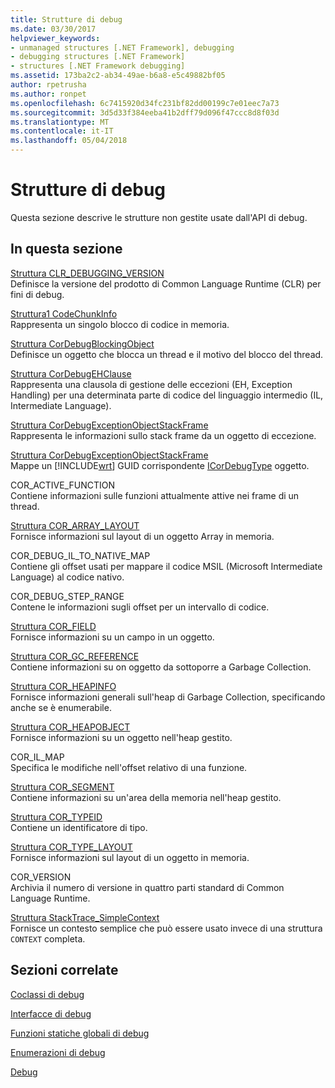 ```yaml
---
title: Strutture di debug
ms.date: 03/30/2017
helpviewer_keywords:
- unmanaged structures [.NET Framework], debugging
- debugging structures [.NET Framework]
- structures [.NET Framework debugging]
ms.assetid: 173ba2c2-ab34-49ae-b6a8-e5c49882bf05
author: rpetrusha
ms.author: ronpet
ms.openlocfilehash: 6c7415920d34fc231bf82dd00199c7e01eec7a73
ms.sourcegitcommit: 3d5d33f384eeba41b2dff79d096f47ccc8d8f03d
ms.translationtype: MT
ms.contentlocale: it-IT
ms.lasthandoff: 05/04/2018
---
```

# <a name="debugging-structures"></a>Strutture di debug
Questa sezione descrive le strutture non gestite usate dall'API di debug.  
  
## <a name="in-this-section"></a>In questa sezione  
 [Struttura CLR_DEBUGGING_VERSION](../../../../docs/framework/unmanaged-api/debugging/clr-debugging-version-structure.md)  
 Definisce la versione del prodotto di Common Language Runtime (CLR) per fini di debug.  
  
 [Struttura1 CodeChunkInfo](../../../../docs/framework/unmanaged-api/debugging/codechunkinfo-structure.md)  
 Rappresenta un singolo blocco di codice in memoria.  
  
 [Struttura CorDebugBlockingObject](../../../../docs/framework/unmanaged-api/debugging/cordebugblockingobject-structure.md)  
 Definisce un oggetto che blocca un thread e il motivo del blocco del thread.  
  
 [Struttura CorDebugEHClause](../../../../docs/framework/unmanaged-api/debugging/cordebugehclause-structure.md)  
 Rappresenta una clausola di gestione delle eccezioni (EH, Exception Handling) per una determinata parte di codice del linguaggio intermedio (IL, Intermediate Language).  
  
 [Struttura CorDebugExceptionObjectStackFrame](../../../../docs/framework/unmanaged-api/debugging/cordebugexceptionobjectstackframe-structure.md)  
 Rappresenta le informazioni sullo stack frame da un oggetto di eccezione.  
  
 [Struttura CorDebugExceptionObjectStackFrame](../../../../docs/framework/unmanaged-api/debugging/cordebugexceptionobjectstackframe-structure.md)  
 Mappe un [!INCLUDE[wrt](../../../../includes/wrt-md.md)] GUID corrispondente [ICorDebugType](../../../../docs/framework/unmanaged-api/debugging/icordebugtype-interface.md) oggetto.  
  
 COR_ACTIVE_FUNCTION  
 Contiene informazioni sulle funzioni attualmente attive nei frame di un thread.  
  
 [Struttura COR_ARRAY_LAYOUT](../../../../docs/framework/unmanaged-api/debugging/cor-array-layout-structure.md)  
 Fornisce informazioni sul layout di un oggetto Array in memoria.  
  
 COR_DEBUG_IL_TO_NATIVE_MAP  
 Contiene gli offset usati per mappare il codice MSIL (Microsoft Intermediate Language) al codice nativo.  
  
 COR_DEBUG_STEP_RANGE  
 Contene le informazioni sugli offset per un intervallo di codice.  
  
 [Struttura COR_FIELD](../../../../docs/framework/unmanaged-api/debugging/cor-field-structure.md)  
 Fornisce informazioni su un campo in un oggetto.  
  
 [Struttura COR_GC_REFERENCE](../../../../docs/framework/unmanaged-api/debugging/cor-gc-reference-structure.md)  
 Contiene informazioni su on oggetto da sottoporre a Garbage Collection.  
  
 [Struttura COR_HEAPINFO](../../../../docs/framework/unmanaged-api/debugging/cor-heapinfo-structure.md)  
 Fornisce informazioni generali sull'heap di Garbage Collection, specificando anche se è enumerabile.  
  
 [Struttura COR_HEAPOBJECT](../../../../docs/framework/unmanaged-api/debugging/cor-heapobject-structure.md)  
 Fornisce informazioni su un oggetto nell'heap gestito.  
  
 COR_IL_MAP  
 Specifica le modifiche nell'offset relativo di una funzione.  
  
 [Struttura COR_SEGMENT](../../../../docs/framework/unmanaged-api/debugging/cor-segment-structure.md)  
 Contiene informazioni su un'area della memoria nell'heap gestito.  
  
 [Struttura COR_TYPEID](../../../../docs/framework/unmanaged-api/debugging/cor-typeid-structure.md)  
 Contiene un identificatore di tipo.  
  
 [Struttura COR_TYPE_LAYOUT](../../../../docs/framework/unmanaged-api/debugging/cor-type-layout-structure.md)  
 Fornisce informazioni sul layout di un oggetto in memoria.  
  
 COR_VERSION  
 Archivia il numero di versione in quattro parti standard di Common Language Runtime.  
  
 [Struttura StackTrace_SimpleContext](../../../../docs/framework/unmanaged-api/debugging/stacktrace-simplecontext-structure.md)  
 Fornisce un contesto semplice che può essere usato invece di una struttura `CONTEXT` completa.  
  
## <a name="related-sections"></a>Sezioni correlate  
 [Coclassi di debug](../../../../docs/framework/unmanaged-api/debugging/debugging-coclasses.md)  
  
 [Interfacce di debug](../../../../docs/framework/unmanaged-api/debugging/debugging-interfaces.md)  
  
 [Funzioni statiche globali di debug](../../../../docs/framework/unmanaged-api/debugging/debugging-global-static-functions.md)  
  
 [Enumerazioni di debug](../../../../docs/framework/unmanaged-api/debugging/debugging-enumerations.md)  
  
 [Debug](../../../../docs/framework/unmanaged-api/debugging/index.md)
